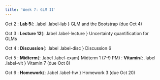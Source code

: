 ```yaml
---
title: 'Week 7: GLM II'
---
```


Oct 2
: **Lab 5**{: .label .label-lab } GLM and the Bootstrap (due Oct 4)

Oct 3
: **Lecture 12**{: .label .label-lecture } Uncertainty quantification for GLMs

Oct 4
: **Discussion**{: .label .label-disc } Discussion 6

Oct 5
: **Midterm**{: .label .label-exam} Midterm 1 (7-9 PM)
: **Vitamin**{: .label .label-vit } Vitamin 7 (due Oct 8)

Oct 6
: **Homework**{: .label .label-hw } Homework 3 (due Oct 20)
